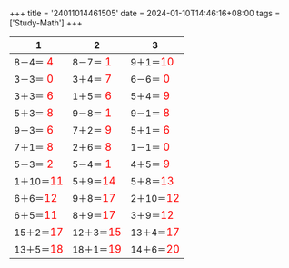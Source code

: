 +++ 
title = '24011014461505' 
date = 2024-01-10T14:46:16+08:00 
tags = ['Study-Math'] 
+++ 

1 | 2 | 3 
-- | -- | -- 
8－4＝<font color=red size=4> 4</font> | 8－7＝<font color=red size=4> 1</font> | 9＋1＝<font color=red size=4>10</font> 
3－3＝<font color=red size=4> 0</font> | 3＋4＝<font color=red size=4> 7</font> | 6－6＝<font color=red size=4> 0</font> 
3＋3＝<font color=red size=4> 6</font> | 1＋5＝<font color=red size=4> 6</font> | 5＋4＝<font color=red size=4> 9</font> 
5＋3＝<font color=red size=4> 8</font> | 9－8＝<font color=red size=4> 1</font> | 9－1＝<font color=red size=4> 8</font> 
9－3＝<font color=red size=4> 6</font> | 7＋2＝<font color=red size=4> 9</font> | 5＋1＝<font color=red size=4> 6</font> 
7＋1＝<font color=red size=4> 8</font> | 2＋6＝<font color=red size=4> 8</font> | 1－1＝<font color=red size=4> 0</font> 
5－3＝<font color=red size=4> 2</font> | 5－4＝<font color=red size=4> 1</font> | 4＋5＝<font color=red size=4> 9</font> 
1＋10＝<font color=red size=4>11</font> | 5＋9＝<font color=red size=4>14</font> | 5＋8＝<font color=red size=4>13</font> 
6＋6＝<font color=red size=4>12</font> | 9＋8＝<font color=red size=4>17</font> | 2＋10＝<font color=red size=4>12</font> 
6＋5＝<font color=red size=4>11</font> | 8＋9＝<font color=red size=4>17</font> | 3＋9＝<font color=red size=4>12</font> 
15＋2＝<font color=red size=4>17</font> | 12＋3＝<font color=red size=4>15</font> | 13＋4＝<font color=red size=4>17</font> 
13＋5＝<font color=red size=4>18</font> | 18＋1＝<font color=red size=4>19</font> | 14＋6＝<font color=red size=4>20</font> 

